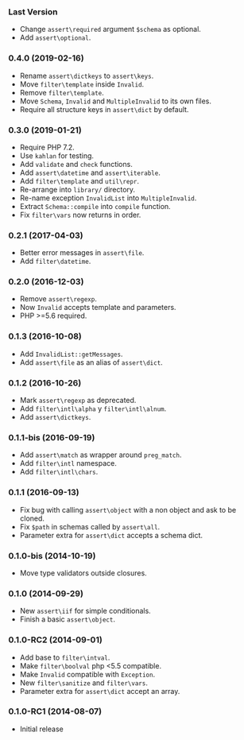 ### Last Version

  - Change `assert\required` argument `$schema` as optional.
  - Add `assert\optional`.

### 0.4.0 (2019-02-16)

  - Rename `assert\dictkeys` to `assert\keys`.
  - Move `filter\template` inside `Invalid`.
  - Remove `filter\template`.
  - Move `Schema`, `Invalid` and `MultipleInvalid` to its own files.
  - Require all structure keys in `assert\dict` by default.

### 0.3.0 (2019-01-21)

  * Require PHP 7.2.
  * Use `kahlan` for testing.
  * Add `validate` and `check` functions.
  * Add `assert\datetime` and `assert\iterable`.
  * Add `filter\template` and `util\repr`.
  * Re-arrange into `library/` directory.
  * Re-name exception `InvalidList` into `MultipleInvalid`.
  * Extract `Schema::compile` into `compile` function.
  * Fix `filter\vars` now returns in order.

### 0.2.1 (2017-04-03)

  * Better error messages in `assert\file`.
  * Add `filter\datetime`.

### 0.2.0 (2016-12-03)

  * Remove `assert\regexp`.
  * Now `Invalid` accepts template and parameters.
  * PHP >=5.6 required.

### 0.1.3 (2016-10-08)

  * Add `InvalidList::getMessages`.
  * Add `assert\file` as an alias of `assert\dict`.

### 0.1.2 (2016-10-26)

  * Mark `assert\regexp` as deprecated.
  * Add `filter\intl\alpha` y `filter\intl\alnum`.
  * Add `assert\dictkeys`.

### 0.1.1-bis (2016-09-19)

  * Add `assert\match` as wrapper around `preg_match`.
  * Add `filter\intl` namespace.
  * Add `filter\intl\chars`.

### 0.1.1 (2016-09-13)

  * Fix bug with calling `assert\object` with a non object and ask to be cloned.
  * Fix `$path` in schemas called by `assert\all`.
  * Parameter extra for `assert\dict` accepts a schema dict.

### 0.1.0-bis (2014-10-19)

  * Move type validators outside closures.

### 0.1.0 (2014-09-29)

  * New `assert\iif` for simple conditionals.
  * Finish a basic `assert\object`.

### 0.1.0-RC2 (2014-09-01)

  * Add base to `filter\intval`.
  * Make `filter\boolval` php <5.5 compatible.
  * Make `Invalid` compatible with `Exception`.
  * New `filter\sanitize` and `filter\vars`.
  * Parameter extra for `assert\dict` accept an array.

### 0.1.0-RC1 (2014-08-07)

  * Initial release
